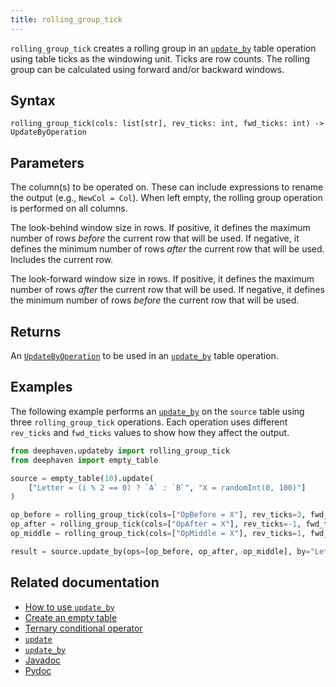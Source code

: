 ```yaml
---
title: rolling_group_tick
---
```


`rolling_group_tick` creates a rolling group in an [`update_by`](./updateBy.md) table operation using table ticks as the windowing unit. Ticks are row counts. The rolling group can be calculated using forward and/or backward windows.

## Syntax

```
rolling_group_tick(cols: list[str], rev_ticks: int, fwd_ticks: int) -> UpdateByOperation
```

## Parameters

<ParamTable>
<Param name="cols" type="list[str]">

The column(s) to be operated on. These can include expressions to rename the output (e.g., `NewCol = Col`). When left empty, the rolling group operation is performed on all columns.

</Param>
<Param name="rev_ticks" type="int">

The look-behind window size in rows. If positive, it defines the maximum number of rows _before_ the current row that will be used. If negative, it defines the minimum number of rows _after_ the current row that will be used. Includes the current row.

</Param>
<Param name="fwd_ticks" type="int">

The look-forward window size in rows. If positive, it defines the maximum number of rows _after_ the current row that will be used. If negative, it defines the minimum number of rows _before_ the current row that will be used.

</Param>
</ParamTable>

## Returns

An [`UpdateByOperation`](./updateBy.md#parameters) to be used in an [`update_by`](./updateBy.md) table operation.

## Examples

The following example performs an [`update_by`](./updateBy.md) on the `source` table using three `rolling_group_tick` operations. Each operation uses different `rev_ticks` and `fwd_ticks` values to show how they affect the output.

```python order=source,result
from deephaven.updateby import rolling_group_tick
from deephaven import empty_table

source = empty_table(10).update(
    ["Letter = (i % 2 == 0) ? `A` : `B`", "X = randomInt(0, 100)"]
)

op_before = rolling_group_tick(cols=["OpBefore = X"], rev_ticks=3, fwd_ticks=-1)
op_after = rolling_group_tick(cols=["OpAfter = X"], rev_ticks=-1, fwd_ticks=3)
op_middle = rolling_group_tick(cols=["OpMiddle = X"], rev_ticks=1, fwd_ticks=1)

result = source.update_by(ops=[op_before, op_after, op_middle], by="Letter")
```

## Related documentation

- [How to use `update_by`](../../../how-to-guides/rolling-aggregations.md)
- [Create an empty table](../../../how-to-guides/new-and-empty-table.md#empty_table)
- [Ternary conditional operator](../../../how-to-guides/ternary-if-how-to.md)
- [`update`](../select/update.md)
- [`update_by`](./updateBy.md)
- [Javadoc](https://deephaven.io/core/javadoc/io/deephaven/api/updateby/UpdateByOperation.html#RollingGroup(long,long,java.lang.String...))
- [Pydoc](/core/pydoc/code/deephaven.updateby.html#deephaven.updateby.rolling_group_tick)
